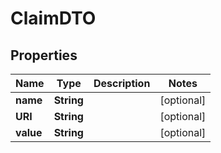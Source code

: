 

# ClaimDTO

## Properties

Name | Type | Description | Notes
------------ | ------------- | ------------- | -------------
**name** | **String** |  |  [optional]
**URI** | **String** |  |  [optional]
**value** | **String** |  |  [optional]



